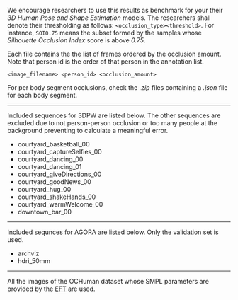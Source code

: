 We encourage researchers to use this results as benchmark for your their _3D Human Pose and Shape Estimation_ models. The researchers shall denote their thresholding as follows: ```<occlusion_type><threshold>```. For instance, ```SOI0.75``` means the subset formed by the samples whose _Silhouette Occlusion Index_ score is above _0.75_. 

Each file contains the the list of frames ordered by the occlusion amount. Note that person id is the order of that person in the annotation list.

```
<image_filename> <person_id> <occlusion_amount>
```

For per body segment occlusions, check the _.zip_ files containing a _.json_ file for each body segment.

---
Included sequences for 3DPW are listed below. The other sequences are excluded due to not person-person occlusion or too many people at the background preventing to calculate a meaningful error.

 * courtyard_basketball_00
 * courtyard_captureSelfies_00
 * courtyard_dancing_00
 * courtyard_dancing_01
 * courtyard_giveDirections_00
 * courtyard_goodNews_00
 * courtyard_hug_00
 * courtyard_shakeHands_00
 * courtyard_warmWelcome_00
 * downtown_bar_00

---
Included sequnces for AGORA are listed below. Only the validation set is used.
 * archviz
 * hdri_50mm

--- 
All the images of the OCHuman dataset whose SMPL parameters are provided by the [EFT](https://github.com/facebookresearch/eft) are used.
